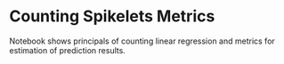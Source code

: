 # Counting Spikelets Metrics

Notebook shows principals of counting linear regression and metrics for estimation of prediction results.